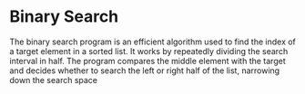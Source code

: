 # Binary Search
<p>The binary search program is an efficient algorithm used to find the index of a target element in a sorted list. 
  It works by repeatedly dividing the search interval in half. 
  The program compares the middle element with the target and decides whether to search the left or right half of the list, narrowing down the search space</p>

